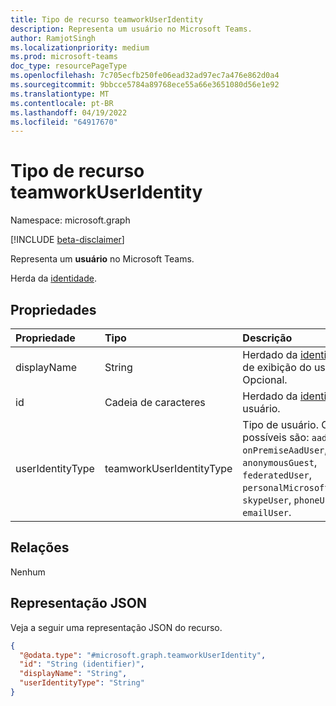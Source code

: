 ```yaml
---
title: Tipo de recurso teamworkUserIdentity
description: Representa um usuário no Microsoft Teams.
author: RamjotSingh
ms.localizationpriority: medium
ms.prod: microsoft-teams
doc_type: resourcePageType
ms.openlocfilehash: 7c705ecfb250fe06ead32ad97ec7a476e862d0a4
ms.sourcegitcommit: 9bbcce5784a89768ece55a66e3651080d56e1e92
ms.translationtype: MT
ms.contentlocale: pt-BR
ms.lasthandoff: 04/19/2022
ms.locfileid: "64917670"
---
```

# <a name="teamworkuseridentity-resource-type"></a>Tipo de recurso teamworkUserIdentity

Namespace: microsoft.graph

[!INCLUDE [beta-disclaimer](../../includes/beta-disclaimer.md)]

Representa um **usuário** no Microsoft Teams.


Herda da [identidade](../resources/identity.md).

## <a name="properties"></a>Propriedades
|Propriedade|Tipo|Descrição|
|:---|:---|:---|
|displayName|String|Herdado da [identidade](../resources/identity.md). Nome de exibição do usuário. Opcional.|
|id|Cadeia de caracteres|Herdado da [identidade](../resources/identity.md). ID do usuário. |
|userIdentityType|teamworkUserIdentityType| Tipo de usuário. Os valores possíveis são: `aadUser`, `onPremiseAadUser`, `anonymousGuest`, `federatedUser`, `personalMicrosoftAccountUser`, `skypeUser`, `phoneUser`e `emailUser`.|

## <a name="relationships"></a>Relações
Nenhum

## <a name="json-representation"></a>Representação JSON
Veja a seguir uma representação JSON do recurso.
<!-- {
  "blockType": "resource",
  "@odata.type": "microsoft.graph.teamworkUserIdentity"
}
-->
``` json
{
  "@odata.type": "#microsoft.graph.teamworkUserIdentity",
  "id": "String (identifier)",
  "displayName": "String",
  "userIdentityType": "String"
}
```

